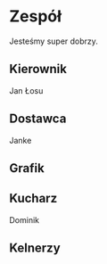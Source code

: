 # Zespół
Jesteśmy super dobrzy.
## Kierownik
Jan Łosu
## Dostawca
Janke
## Grafik

## Kucharz
Dominik
## Kelnerzy
